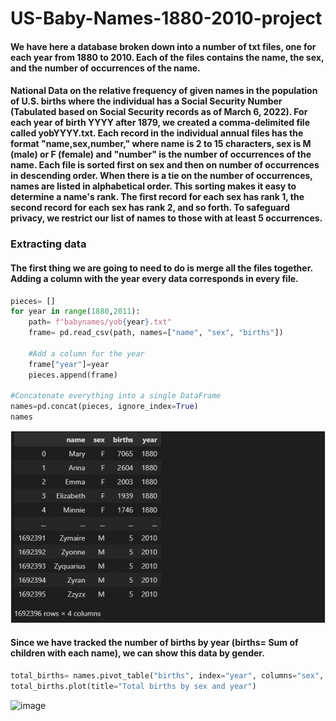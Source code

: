 # US-Baby-Names-1880-2010-project

#### We have here a database broken down into a number of txt files, one for each year from 1880 to 2010. Each of the files contains the name, the sex, and the number of occurrences of the name.

#### National Data on the relative frequency of given names in the population of U.S. births where the individual has a Social Security Number (Tabulated based on Social Security records as of March 6, 2022). For each year of birth YYYY after 1879, we created a comma-delimited file called yobYYYY.txt. Each record in the individual annual files has the format "name,sex,number," where name is 2 to 15 characters, sex is M (male) or F (female) and "number" is the number of occurrences of the name. Each file is sorted first on sex and then on number of occurrences in descending order. When there is a tie on the number of occurrences, names are listed in alphabetical order. This sorting makes it easy to determine a name's rank. The first record for each sex has rank 1, the second record for each sex has rank 2, and so forth. To safeguard privacy, we restrict our list of names to those with at least 5 occurrences.

### Extracting data

#### The first thing we are going to need to do is merge all the files together. Adding a column with the year every data corresponds in every file.

```python
pieces= []
for year in range(1880,2011):
    path= f"babynames/yob{year}.txt"
    frame= pd.read_csv(path, names=["name", "sex", "births"])
    
    #Add a column for the year
    frame["year"]=year
    pieces.append(frame)

#Concatenate everything into a single DataFrame
names=pd.concat(pieces, ignore_index=True)
names
```
![image](https://github.com/EduardoJMR/US-Baby-Names-1880-2010-project/blob/master/images/Capture.JPG)

#### Since we have tracked the number of births by year (births= Sum of children with each name), we can show this data by gender.

```python
total_births= names.pivot_table("births", index="year", columns="sex", aggfunc=sum)
total_births.plot(title="Total births by sex and year")
```
![image](https://github.com/EduardoJMR/US-Baby-Names-1880-2010-project/blob/master/images/Capture1.JPG)












